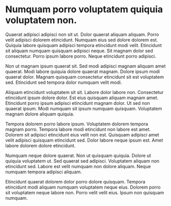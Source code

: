 # Numquam porro voluptatem quiquia voluptatem non.

Quaerat adipisci adipisci non sit ut. Dolor quaerat aliquam aliquam. Porro velit adipisci dolorem etincidunt. Numquam eius sed dolore dolorem est. Quiquia labore quisquam adipisci tempora etincidunt modi velit. Etincidunt sit aliquam numquam quisquam adipisci neque. Sit magnam dolor sed consectetur. Porro ipsum labore porro. Neque etincidunt porro adipisci.

Non ut magnam ipsum quaerat sit. Sed modi adipisci magnam aliquam amet quaerat. Modi labore quiquia dolore quaerat magnam. Dolore ipsum modi quaerat dolor. Magnam quisquam consectetur etincidunt sit est voluptatem sed. Etincidunt sed tempora dolor numquam velit modi.

Aliquam etincidunt voluptatem sit sit. Labore dolor labore non. Consectetur etincidunt ipsum dolore dolor. Est eius quisquam aliquam magnam amet. Etincidunt porro ipsum adipisci etincidunt magnam dolor. Ut sed non quaerat ipsum. Modi numquam sit ipsum numquam quisquam. Voluptatem magnam dolore aliquam quiquia.

Tempora dolorem porro labore ipsum. Voluptatem dolorem tempora magnam porro. Tempora labore modi etincidunt non labore est amet. Dolorem sit adipisci etincidunt eius velit non est. Quisquam adipisci amet velit adipisci quisquam etincidunt sed. Dolor labore neque ipsum est. Amet labore dolorem dolore etincidunt.

Numquam neque dolore quaerat. Non ut quisquam quiquia. Dolore ut quiquia voluptatem ut. Sed quaerat sed adipisci. Voluptatem aliquam non etincidunt sed. Labore est velit numquam non dolore aliquam. Neque numquam tempora adipisci aliquam.

Etincidunt quaerat dolorem dolor porro dolore quisquam. Tempora etincidunt modi aliquam numquam voluptatem neque eius. Dolorem porro sit voluptatem neque labore non. Porro velit velit eius. Ipsum non quisquam numquam.


